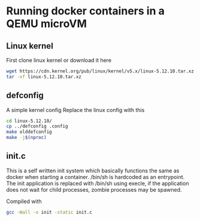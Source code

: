 # Running docker containers in a QEMU microVM

## Linux kernel

First clone linux kernel or download it here

```bash
wget https://cdn.kernel.org/pub/linux/kernel/v5.x/linux-5.12.10.tar.xz
tar -xf linux-5.12.10.tar.xz
```


## defconfig

A simple kernel config
Replace the linux config with this

```bash
cd linux-5.12.10/
cp ../defconfig .config
make olddefconfig
make -j$(nproc)
```

## init.c

This is a self written init system which basically functions the same as docker when starting a container.
/bin/sh is hardcoded as an entrypoint.
The init application is replaced with /bin/sh using execle, if the application does not wait for child processes, zombie processes may be spawned.

Compiled with 
```bash
gcc -Wall -o init -static init.c
```

